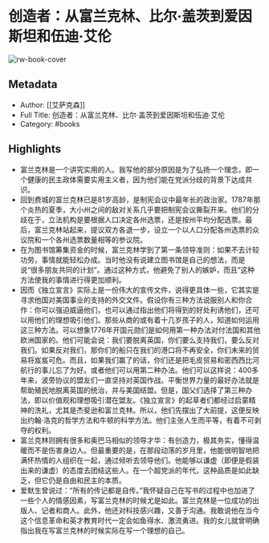 # 创造者：从富兰克林、比尔·盖茨到爱因斯坦和伍迪·艾伦

![rw-book-cover](https://wfqqreader-1252317822.image.myqcloud.com/cover/619/833619/s_833619.jpg)

## Metadata
- Author: [[艾萨克森]]
- Full Title: 创造者：从富兰克林、比尔·盖茨到爱因斯坦和伍迪·艾伦
- Category: #books

## Highlights
- 富兰克林是一个讲究实用的人。我写他的部分原因是为了弘扬一个理念，即一个健康的民主政体需要实用主义者，因为他们能在党派分歧的背景下达成共识。
- 回到费城的富兰克林已是81岁高龄，是制宪会议中最年长的政治家。1787年那个炎热的夏季，大小州之间的敌对关系几乎要把制宪会议撕裂开来。他们的分歧在于，立法机构是要根据人口决定各州选票，还是按州平均分配选票。最后，富兰克林站起来，提议双方各退一步，设立一个以人口分配各州选票的众议院和一个各州选票数量相等的参议院。
- 在为图书馆筹集资金的时候，富兰克林学到了第一条领导准则：如果不去计较功劳，事情就能轻松办成。当时他没有说建立图书馆是自己的想法，而是说“很多朋友共同的计划”。通过这种方式，他避免了别人的嫉妒，而且“这种方法使我的事情进行得更加顺利。
- 因而《独立宣言》实际上是一份伟大的宣传文件，说得更具体一些，它其实是寻求他国对美国事业的支持的外交文件。假设你有三种方法说服别人和你合作：你可以强迫威逼他们，也可以通过指出他们将得到的好处利诱他们，还可以用他们的理想吸引他们。那些从商的或有着十几岁孩子的人，知道如何运用这三种方法。可以想象1776年开国元勋们是如何用第一种办法对付法国和其他欧洲国家的。他们可能会说：我们要脱离英国，你们要么支持我们，要么反对我们。如果反对我们，那你们的船只在我们的港口将不再安全，你们未来的贸易将岌岌可危。而且，如果我们赢了的话，你们还是把毛皮贸易和密西西比河航行的事儿忘了为好。或者他们可以用第二种办法。他们可以这样说：400多年来，波旁协议的盟友们一直坚持对英国作战。平衡世界力量的最好办法就是帮助殖民地脱离英国的统治，并与美国结盟。但是，国父们选择了第三种办法，即以价值观和理想吸引潜在盟友。《独立宣言》的起草者们都经过启蒙精神的洗礼，尤其是杰斐逊和富兰克林。所以，他们先摆出了大前提，这便反映出约翰·洛克的哲学方法和牛顿的科学方法。他们主张人生而平等，有着不可剥夺的权利。
- 富兰克林则拥有很多和奥巴马相似的领导才华：有创造力，极其务实，懂得温暖而不是伤害身边人。但最重要的是，在那段动荡的岁月里，他能很明智地把满怀热情的人组织在一起，通过倾听去领导他们。他能够以谦虚（即便是假装出来的谦虚）的态度去团结这些人。在一个超党派的年代，这种品质是如此缺乏，但它仍是自由和民主的本质。
- 爱默生曾说过：“所有的传记都是自传。”我怀疑自己在写书的过程中也加进了一些个人的情感因素，写富兰克林的时候尤是如此。富兰克林是一位成功的出版人、记者和商人。此外，他还对科技感兴趣，又善于沟通。我敢说他在当今这个信息革命和英才教育时代一定会如鱼得水、激流勇进。我的女儿就曾明确指出我在写富兰克林的时候实际在写一个理想的自己。
